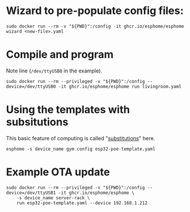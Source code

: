 # Wizard to pre-populate config files:

```
sudo docker run --rm -v "${PWD}":/config -it ghcr.io/esphome/esphome wizard <new-file>.yaml
```

# Compile and program

Note line (`/dev/ttyUSB0` in the example).

```
sudo docker run --rm --privileged -v "${PWD}":/config --device=/dev/ttyUSB0 -it ghcr.io/esphome/esphome run livingroom.yaml
```

# Using the templates with subsitutions

This basic feature of computing is called
"[substitutions](https://esphome.io/components/substitutions.html)" here.

```
esphome -s device_name gym config esp32-poe-template.yaml
```

# Example OTA update

```
sudo docker run --rm --privileged -v "${PWD}":/config --device=/dev/ttyUSB1 -it ghcr.io/esphome/esphome \
    -s device_name server-rack \
    run esp32-poe-template.yaml --device 192.168.1.212
```

